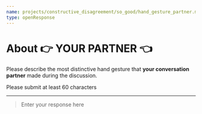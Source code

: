 ```yaml
---
name: projects/constructive_disagreement/so_good/hand_gesture_partner.md
type: openResponse
---
```


# About 👉 YOUR PARTNER 👈

Please describe the most distinctive hand gesture that **your conversation partner** made during the discussion.

Please submit at least 60 characters

---

> Enter your response here
